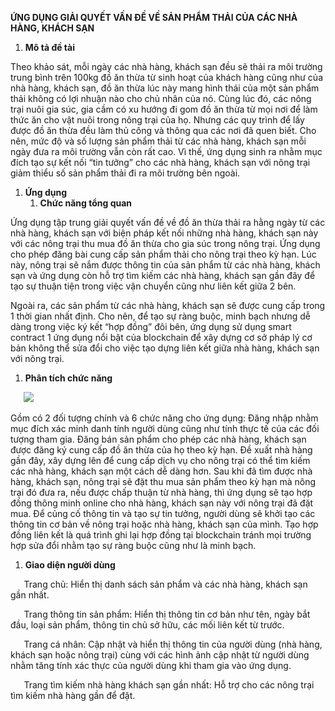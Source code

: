 **ỨNG DỤNG GIẢI QUYẾT VẤN ĐỀ VỀ SẢN PHẨM THẢI CỦA CÁC NHÀ HÀNG, KHÁCH SẠN** 

1. **Mô tả đề tài**

Theo khảo sát, mỗi ngày các nhà hàng, khách sạn đều sẽ thải ra môi trường trung bình trên 100kg đồ ăn thừa từ sinh hoạt của khách hàng cũng như của nhà hàng, khách sạn, đồ ăn thừa lúc này mang hình thái của một sản phẩm thải không có lợi nhuận nào cho chủ nhân của nó. Cùng lúc đó, các nông trại nuôi gia súc, gia cầm có xu hướng đi gom đồ ăn thừa từ mọi nơi để làm thức ăn cho vật nuôi trong nông trại của họ. Nhưng các quy trình để lấy được đồ ăn thừa đều làm thủ công và thông qua các nơi đã quen biết. Cho nên, mức độ và số lượng sản phẩm thải từ các nhà hàng, khách sạn mỗi ngày đưa ra môi trường vẫn còn rất cao. Vì thế, ứng dụng sinh ra nhằm mục đích tạo sự kết nối “tin tưởng” cho các nhà hàng, khách sạn với nông trại giảm thiểu số sản phẩm thải đi ra môi trường bên ngoài. 

1. **Ứng dụng**
   1. **Chức năng tổng quan**

Ứng dụng tập trung giải quyết vấn đề về đồ ăn thừa thải ra hằng ngày từ các nhà hàng, khách sạn với biện pháp kết nối những nhà hàng, khách sạn này với các nông trại thu mua đồ ăn thừa cho gia súc trong nông trại. Ứng dụng cho phép đăng bài cung cấp sản phẩm thải cho nông trại theo kỳ hạn. Lúc này, nông trại sẽ nắm được thông tin của sản phẩm từ các nhà hàng, khách sạn và ứng dụng còn hỗ trợ tìm kiếm các nhà hàng, khách sạn gần đây để tạo sự thuận tiện trong việc vận chuyển cũng như liên kết giữa 2 bên.

Ngoài ra, các sản phẩm từ các nhà hàng, khách sạn sẽ được cung cấp trong 1 thời gian nhất định. Cho nên, để tạo sự ràng buộc, minh bạch nhưng dễ dàng trong việc ký kết “hợp đồng” đôi bên, ứng dụng sử dụng smart contract 1 ứng dụng nổi bật của blockchain để xây dựng cơ sở pháp lý cơ bản không thể sửa đổi cho việc tạo dựng liên kết giữa nhà hàng, khách sạn với nông trại.

1. **Phân tích chức năng** 

`	`**![](Aspose.Words.2b4f0990-7488-4b1e-b485-952c912f9442.001.png)**

Gồm có 2 đối tượng chính và 6 chức năng cho ứng dụng: Đăng nhập nhằm mục đích xác minh danh tính người dùng cũng như tính thực tế của các đối tượng tham gia. Đăng bán sản phẩm cho phép các nhà hàng, khách sạn được đăng ký cung cấp đồ ăn thừa của họ theo kỳ hạn. Đề xuất nhà hàng gần đây, xây dựng lên để cung cấp dịch vụ cho nông trại có thể tìm kiếm các nhà hàng, khách sạn một cách dễ dàng hơn. Sau khi đã tìm được nhà hàng, khách sạn, nông trại sẽ đặt thu mua sản phẩm theo kỳ hạn mà nông trại đó đưa ra, nếu được chấp thuận từ nhà hàng, thì ứng dụng sẽ tạo hợp đồng thông minh online cho nhà hàng, khách sạn này với nông trại đã đặt mua. Để củng cố thông tin và tạo sự tin tưởng, người dùng sẽ khởi tạo các thông tin cơ bản về nông trại hoặc nhà hàng, khách sạn của mình. Tạo hợp đồng liên kết là quá trình ghi lại hợp đồng tại blockchain tránh mọi trường hợp sửa đổi nhằm tạo sự ràng buộc cũng như là minh bạch.

1. **Giao diện người dùng**

`	`Trang chủ: Hiển thị danh sách sản phẩm và các nhà hàng, khách sạn gần nhất. 

`	`Trang thông tin sản phẩm: Hiển thị thông tin cơ bản như tên, ngày bắt đầu, loại sản phẩm, thông tin chủ sở hữu, các mối liên kết từ trước.

`	`Trang cá nhân: Cập nhật và hiển thị thông tin của người dùng (nhà hàng, khách sạn hoặc nông trại) cùng với các hình ảnh cập nhật từ người dùng nhằm tăng tính xác thực của người dùng khi tham gia vào ứng dụng. 

`	`Trang tìm kiếm nhà hàng khách sạn gần nhất: Hỗ trợ cho các nông trại tìm kiếm nhà hàng gần để đặt. 

